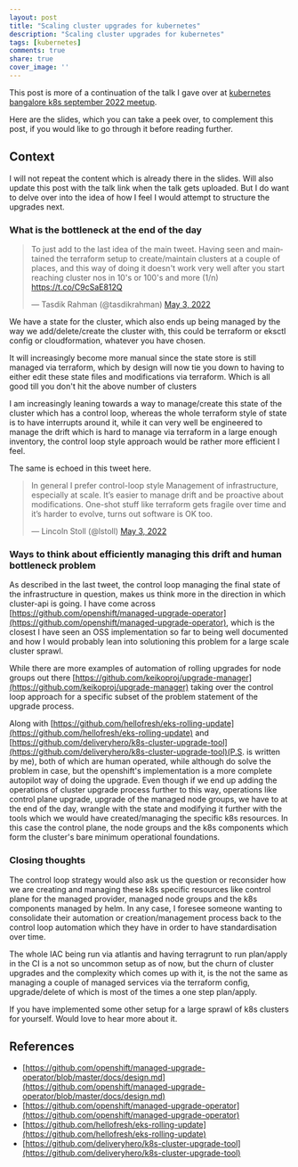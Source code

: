 ```yaml
---
layout: post
title: "Scaling cluster upgrades for kubernetes"
description: "Scaling cluster upgrades for kubernetes"
tags: [kubernetes]
comments: true
share: true
cover_image: ''
---
```


This post is more of a continuation of the talk I gave over at [kubernetes bangalore k8s september 2022 meetup](https://www.meetup.com/kubernetes-openshift-india-meetup/events/288277755/).

Here are the slides, which you can take a peek over, to complement this post, if you would like to go through it before reading further.

<script async class="speakerdeck-embed" data-id="5c166502e7e0418dad72eb6c65849ca0" data-ratio="1.77725118483412" src="//speakerdeck.com/assets/embed.js"></script>

## Context

I will not repeat the content which is already there in the slides. Will also update this post with the talk link when the talk gets uploaded. But I do want to delve over into the idea of how I feel I would attempt to structure the upgrades next.

### What is the bottleneck at the end of the day

<blockquote class="twitter-tweet"><p lang="en" dir="ltr">To just add to the last idea of the main tweet. Having seen and maintained the terraform setup to create/maintain clusters at a couple of places, and this way of doing it doesn&#39;t work very well after you start reaching cluster nos in 10&#39;s or 100&#39;s and more (1/n) <a href="https://t.co/C9cSaE812Q">https://t.co/C9cSaE812Q</a></p>&mdash; Tasdik Rahman (@tasdikrahman) <a href="https://twitter.com/tasdikrahman/status/1521420689206648832?ref_src=twsrc%5Etfw">May 3, 2022</a></blockquote> <script async src="https://platform.twitter.com/widgets.js" charset="utf-8"></script>

We have a state for the cluster, which also ends up being managed by the way we add/delete/create the cluster with, this could be terraform or eksctl config or cloudformation, whatever you have chosen.

It will increasingly become more manual since the state store is still managed via terraform, which by design will now tie you down to having to either edit these state files and modifications via terraform. Which is all good till you don't hit the above number of clusters

I am increasingly leaning towards a way to manage/create this state of the cluster which has a control loop, whereas the whole terraform style of state is to have interrupts around it, while it can very well be engineered to manage the drift which is hard to manage via terraform in a large enough inventory, the control loop style approach would be rather more efficient I feel.

The same is echoed in this tweet here.

<blockquote class="twitter-tweet"><p lang="en" dir="ltr">In general I prefer control-loop style Management of infrastructure, especially at scale. It’s easier to manage drift and be proactive about modifications. One-shot stuff like terraform gets fragile over time and it’s harder to evolve, turns out software is OK too.</p>&mdash; Lincoln Stoll (@lstoll) <a href="https://twitter.com/lstoll/status/1521412277152460800?ref_src=twsrc%5Etfw">May 3, 2022</a></blockquote> <script async src="https://platform.twitter.com/widgets.js" charset="utf-8"></script>

### Ways to think about efficiently managing this drift and human bottleneck problem

As described in the last tweet, the control loop managing the final state of the infrastructure in question, makes us think more in the direction in which cluster-api is going. I have come across [https://github.com/openshift/managed-upgrade-operator](https://github.com/openshift/managed-upgrade-operator), which is the closest I have seen an OSS implementation so far to being well documented and how I would probably lean into solutioning this problem for a large scale cluster sprawl.

While there are more examples of automation of rolling upgrades for node groups out there [https://github.com/keikoproj/upgrade-manager](https://github.com/keikoproj/upgrade-manager) taking over the control loop approach for a specific subset of the problem statement of the upgrade process.

Along with [https://github.com/hellofresh/eks-rolling-update](https://github.com/hellofresh/eks-rolling-update) and [https://github.com/deliveryhero/k8s-cluster-upgrade-tool](https://github.com/deliveryhero/k8s-cluster-upgrade-tool)(P.S. is written by me), both of which are human operated, while although do solve the problem in case, but the openshift's implementation is a more complete autopilot way of doing the upgrade. Even though if we end up adding the operations of cluster upgrade process further to this way, operations like control plane upgrade, upgrade of the managed node groups, we have to at the end of the day, wrangle with the state and modifying it further with the tools which we would have created/managing the specific k8s resources. In this case the control plane, the node groups and the k8s components which form the cluster's bare minimum operational foundations.

### Closing thoughts

The control loop strategy would also ask us the question or reconsider how we are creating and managing these k8s specific resources like control plane for the managed provider, managed node groups and the k8s components managed by helm. In any case, I foresee someone wanting to consolidate their automation or creation/management process back to the control loop automation which they have in order to have standardisation over time.

The whole IAC being run via atlantis and having terragrunt to run plan/apply in the CI is a not so uncommon setup as of now, but the churn of cluster upgrades and the complexity which comes up with it, is the not the same as managing a couple of managed services via the terraform config, upgrade/delete of which is most of the times a one step plan/apply.

If you have implemented some other setup for a large sprawl of k8s clusters for yourself. Would love to hear more about it.

## References

- [https://github.com/openshift/managed-upgrade-operator/blob/master/docs/design.md](https://github.com/openshift/managed-upgrade-operator/blob/master/docs/design.md)
- [https://github.com/openshift/managed-upgrade-operator](https://github.com/openshift/managed-upgrade-operator)
- [https://github.com/hellofresh/eks-rolling-update](https://github.com/hellofresh/eks-rolling-update)
- [https://github.com/deliveryhero/k8s-cluster-upgrade-tool](https://github.com/deliveryhero/k8s-cluster-upgrade-tool)

